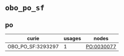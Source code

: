 # `obo_po_sf`

## po

| curie             |   usages | nodes                                                   |
|-------------------|----------|---------------------------------------------------------|
| OBO_PO_SF:3293297 |        1 | [PO:0030077](http://purl.obolibrary.org/obo/PO_0030077) |

